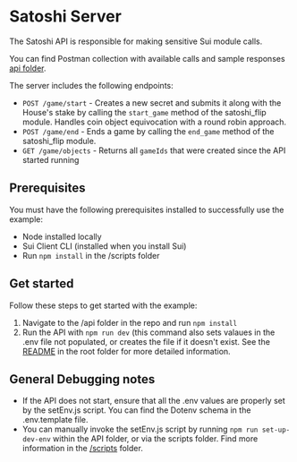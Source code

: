 # Satoshi Server

The Satoshi API is responsible for making sensitive Sui module calls.

You can find Postman collection with available calls and sample responses [api folder](./Satoshi%20Flip%20endpoints.postman_collection.json).

The server includes the following endpoints:
- `POST /game/start` - Creates a new secret and submits it along with the House's stake by calling the `start_game` method of the satoshi_flip module. Handles coin object equivocation with a round robin approach.
- `POST /game/end` - Ends a game by calling the `end_game` method of the satoshi_flip module.
- `GET /game/objects` - Returns all `gameIds` that were created since the API started running

## Prerequisites
You must have the following prerequisites installed to successfully use the example:

 * Node installed locally
 * Sui Client CLI (installed when you install Sui)
 * Run `npm install` in the /scripts folder 
 
## Get started

Follow these steps to get started with the example:

 1. Navigate to the /api folder in the repo and run `npm install`
 1. Run the API with `npm run dev` (this command also sets valaues in the .env file not populated, or creates the file if it doesn't exist. See the [README](../README.md) in the root folder for more detailed information.

## General Debugging notes

 - If the API does not start, ensure that all the .env values are properly set by the setEnv.js script. You can find the Dotenv schema in the .env.template file.
 - You can manually invoke the setEnv.js script by running `npm run set-up-dev-env` within the API folder, or via the scripts folder. Find more information in the [/scripts](../scripts) folder.
